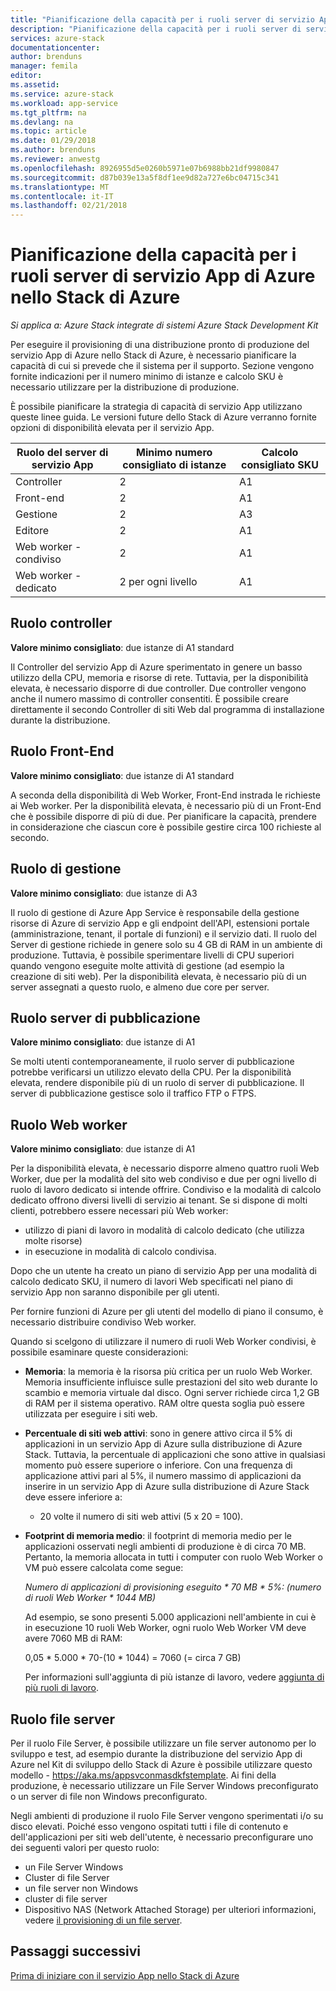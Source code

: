 ```yaml
---
title: "Pianificazione della capacità per i ruoli server di servizio App di Azure nello Stack di Azure | Documenti Microsoft"
description: "Pianificazione della capacità per i ruoli server di servizio App di Azure nello Stack di Azure"
services: azure-stack
documentationcenter: 
author: brenduns
manager: femila
editor: 
ms.assetid: 
ms.service: azure-stack
ms.workload: app-service
ms.tgt_pltfrm: na
ms.devlang: na
ms.topic: article
ms.date: 01/29/2018
ms.author: brenduns
ms.reviewer: anwestg
ms.openlocfilehash: 8926955d5e0260b5971e07b6988bb21df9980847
ms.sourcegitcommit: d87b039e13a5f8df1ee9d82a727e6bc04715c341
ms.translationtype: MT
ms.contentlocale: it-IT
ms.lasthandoff: 02/21/2018
---
```

# <a name="capacity-planning-for-azure-app-service-server-roles-in-azure-stack"></a>Pianificazione della capacità per i ruoli server di servizio App di Azure nello Stack di Azure
*Si applica a: Azure Stack integrate di sistemi Azure Stack Development Kit*

Per eseguire il provisioning di una distribuzione pronto di produzione del servizio App di Azure nello Stack di Azure, è necessario pianificare la capacità di cui si prevede che il sistema per il supporto.  Sezione vengono fornite indicazioni per il numero minimo di istanze e calcolo SKU è necessario utilizzare per la distribuzione di produzione.

È possibile pianificare la strategia di capacità di servizio App utilizzano queste linee guida. Le versioni future dello Stack di Azure verranno fornite opzioni di disponibilità elevata per il servizio App.

| Ruolo del server di servizio App | Minimo numero consigliato di istanze | Calcolo consigliato SKU|
| --- | --- | --- |
| Controller | 2 | A1 |
| Front-end | 2 | A1 |
| Gestione | 2 | A3 |
| Editore | 2 | A1 |
| Web worker - condiviso | 2 | A1 |
| Web worker - dedicato | 2 per ogni livello | A1 |

## <a name="controller-role"></a>Ruolo controller

**Valore minimo consigliato**: due istanze di A1 standard

Il Controller del servizio App di Azure sperimentato in genere un basso utilizzo della CPU, memoria e risorse di rete. Tuttavia, per la disponibilità elevata, è necessario disporre di due controller. Due controller vengono anche il numero massimo di controller consentiti. È possibile creare direttamente il secondo Controller di siti Web dal programma di installazione durante la distribuzione.

## <a name="front-end-role"></a>Ruolo Front-End

**Valore minimo consigliato**: due istanze di A1 standard

A seconda della disponibilità di Web Worker, Front-End instrada le richieste ai Web worker. Per la disponibilità elevata, è necessario più di un Front-End che è possibile disporre di più di due. Per pianificare la capacità, prendere in considerazione che ciascun core è possibile gestire circa 100 richieste al secondo.

## <a name="management-role"></a>Ruolo di gestione

**Valore minimo consigliato**: due istanze di A3

Il ruolo di gestione di Azure App Service è responsabile della gestione risorse di Azure di servizio App e gli endpoint dell'API, estensioni portale (amministrazione, tenant, il portale di funzioni) e il servizio dati. Il ruolo del Server di gestione richiede in genere solo su 4 GB di RAM in un ambiente di produzione. Tuttavia, è possibile sperimentare livelli di CPU superiori quando vengono eseguite molte attività di gestione (ad esempio la creazione di siti web). Per la disponibilità elevata, è necessario più di un server assegnati a questo ruolo, e almeno due core per server.

## <a name="publisher-role"></a>Ruolo server di pubblicazione

**Valore minimo consigliato**: due istanze di A1

Se molti utenti contemporaneamente, il ruolo server di pubblicazione potrebbe verificarsi un utilizzo elevato della CPU. Per la disponibilità elevata, rendere disponibile più di un ruolo di server di pubblicazione.  Il server di pubblicazione gestisce solo il traffico FTP o FTPS.

## <a name="web-worker-role"></a>Ruolo Web worker

**Valore minimo consigliato**: due istanze di A1

Per la disponibilità elevata, è necessario disporre almeno quattro ruoli Web Worker, due per la modalità del sito web condiviso e due per ogni livello di ruolo di lavoro dedicato si intende offrire. Condiviso e la modalità di calcolo dedicato offrono diversi livelli di servizio ai tenant. Se si dispone di molti clienti, potrebbero essere necessari più Web worker:
 - utilizzo di piani di lavoro in modalità di calcolo dedicato (che utilizza molte risorse)
 - in esecuzione in modalità di calcolo condivisa.

Dopo che un utente ha creato un piano di servizio App per una modalità di calcolo dedicato SKU, il numero di lavori Web specificati nel piano di servizio App non saranno disponibile per gli utenti.

Per fornire funzioni di Azure per gli utenti del modello di piano il consumo, è necessario distribuire condiviso Web worker.

Quando si scelgono di utilizzare il numero di ruoli Web Worker condivisi, è possibile esaminare queste considerazioni:

- **Memoria**: la memoria è la risorsa più critica per un ruolo Web Worker. Memoria insufficiente influisce sulle prestazioni del sito web durante lo scambio e memoria virtuale dal disco. Ogni server richiede circa 1,2 GB di RAM per il sistema operativo. RAM oltre questa soglia può essere utilizzata per eseguire i siti web.
- **Percentuale di siti web attivi**: sono in genere attivo circa il 5% di applicazioni in un servizio App di Azure sulla distribuzione di Azure Stack. Tuttavia, la percentuale di applicazioni che sono attive in qualsiasi momento può essere superiore o inferiore. Con una frequenza di applicazione attivi pari al 5%, il numero massimo di applicazioni da inserire in un servizio App di Azure sulla distribuzione di Azure Stack deve essere inferiore a:
    - 20 volte il numero di siti web attivi (5 x 20 = 100).
- **Footprint di memoria medio**: il footprint di memoria medio per le applicazioni osservati negli ambienti di produzione è di circa 70 MB. Pertanto, la memoria allocata in tutti i computer con ruolo Web Worker o VM può essere calcolata come segue:

    *Numero di applicazioni di provisioning eseguito * 70 MB * 5%: (numero di ruoli Web Worker * 1044 MB)*

   Ad esempio, se sono presenti 5.000 applicazioni nell'ambiente in cui è in esecuzione 10 ruoli Web Worker, ogni ruolo Web Worker VM deve avere 7060 MB di RAM:

   0,05 * 5.000 * 70-(10 * 1044) = 7060 (= circa 7 GB)

   Per informazioni sull'aggiunta di più istanze di lavoro, vedere [aggiunta di più ruoli di lavoro](azure-stack-app-service-add-worker-roles.md).

## <a name="file-server-role"></a>Ruolo file server

Per il ruolo File Server, è possibile utilizzare un file server autonomo per lo sviluppo e test, ad esempio durante la distribuzione del servizio App di Azure nel Kit di sviluppo dello Stack di Azure è possibile utilizzare questo modello - https://aka.ms/appsvconmasdkfstemplate. Ai fini della produzione, è necessario utilizzare un File Server Windows preconfigurato o un server di file non Windows preconfigurato.

Negli ambienti di produzione il ruolo File Server vengono sperimentati i/o su disco elevati. Poiché esso vengono ospitati tutti i file di contenuto e dell'applicazioni per siti web dell'utente, è necessario preconfigurare uno dei seguenti valori per questo ruolo:
- un File Server Windows
- Cluster di file Server
- un file server non Windows
- cluster di file server
- Dispositivo NAS (Network Attached Storage) per ulteriori informazioni, vedere [il provisioning di un file server](azure-stack-app-service-before-you-get-started.md#prepare-the-file-server).

## <a name="next-steps"></a>Passaggi successivi

[Prima di iniziare con il servizio App nello Stack di Azure](azure-stack-app-service-before-you-get-started.md)

